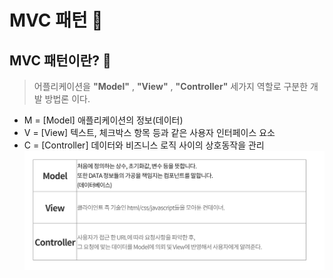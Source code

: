 # MVC 패턴 💃

## MVC 패턴이란? 💃
> 어플리케이션을 **"Model"** , **"View"** , **"Controller"** 세가지 역할로 구분한 개발 방법론 이다.
- M = [Model]  애플리케이션의 정보(데이터)
- V = [View]  텍스트, 체크박스 항목 등과 같은 사용자 인터페이스 요소
- C = [Controller]  데이터와 비즈니스 로직 사이의 상호동작을 관리
![mvc_img](./Image/mvc_img.png)